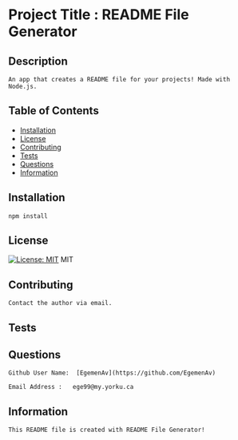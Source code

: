 
  # Project Title : README File Generator
      

  ## Description

    An app that creates a README file for your projects! Made with Node.js.


  ## Table of Contents

  * [Installation](#installation)
  * [License](#license)
  * [Contributing](#contributing)
  * [Tests](#tests)
  * [Questions](#questions)
  * [Information](#information)
     

  ## Installation

    npm install


  ## License
         
  [![License: MIT](https://img.shields.io/badge/License-MIT-informational.svg)](https://opensource.org/licenses/MIT)
    MIT

  ## Contributing

    Contact the author via email.


  ## Tests


  ## Questions

    Github User Name:  [EgemenAv](https://github.com/EgemenAv)
    
    Email Address :   ege99@my.yorku.ca
   
    
  ## Information
     
    This README file is created with README File Generator!
   
    
